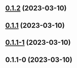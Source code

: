 ## [0.1.2](https://github.com/mageAoe/test-version/compare/v0.1.1...v0.1.2) (2023-03-10)



## [0.1.1](https://github.com/mageAoe/test-version/compare/v0.1.1-1...v0.1.1) (2023-03-10)



## [0.1.1-1](https://github.com/mageAoe/test-version/compare/v0.1.1-0...v0.1.1-1) (2023-03-10)



## 0.1.1-0 (2023-03-10)



